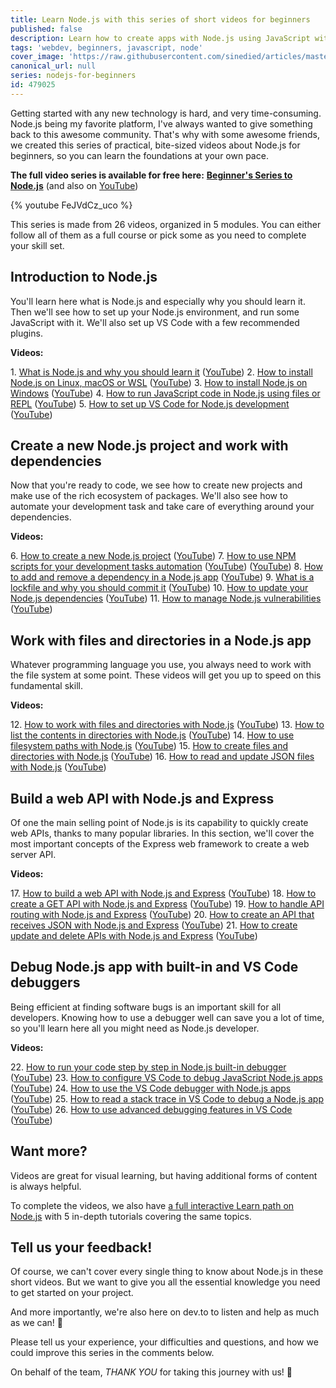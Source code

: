 ```yaml
---
title: Learn Node.js with this series of short videos for beginners
published: false
description: Learn how to create apps with Node.js using JavaScript with this series of bite-sized videos for beginners.
tags: 'webdev, beginners, javascript, node'
cover_image: 'https://raw.githubusercontent.com/sinedied/articles/master/articles/node/beginner-series/assets/watch-fun.jpg'
canonical_url: null
series: nodejs-for-beginners
id: 479025
---
```


Getting started with any new technology is hard, and very time-consuming. Node.js being my favorite platform, I've always wanted to give something back to this awesome community. That's why with some awesome friends, we created this series of practical, bite-sized videos about Node.js for beginners, so you can learn the foundations at your own pace.

**The full video series is available for free here:**
**[Beginner's Series to Node.js](https://channel9.msdn.com/Series/Beginners-Series-to-NodeJS?WT.mc_id=nodebeginner-devto-cxa)** (and also on [YouTube](https://www.youtube.com/playlist?list=PLlrxD0HtieHje-_287YJKhY8tDeSItwtg))

{% youtube FeJVdCz_uco %}

This series is made from 26 videos, organized in 5 modules. You can either follow all of them as a full course or pick some as you need to complete your skill set.

## Introduction to Node.js

You'll learn here what is Node.js and especially why you should learn it. Then we'll see how to set up your Node.js environment, and run some JavaScript with it. We'll also set up VS Code with a few recommended plugins.

**Videos:**

1\. [What is Node.js and why you should learn it](https://channel9.msdn.com/Series/Beginners-Series-to-NodeJS/What-is-Nodejs-and-why-you-should-learn-it-1-of-26) ([YouTube](https://youtu.be/FeJVdCz_uco))
2\. [How to install Node.js on Linux, macOS or WSL](https://channel9.msdn.com/Series/Beginners-Series-to-NodeJS/How-to-install-Nodejs-on-Linux-macOS-or-WSL-2-of-26) ([YouTube](https://youtu.be/vrKSEMpOwYg))
3\. [How to install Node.js on Windows](https://channel9.msdn.com/Series/Beginners-Series-to-NodeJS/How-to-install-Nodejs-on-Windows-3-of-26) ([YouTube](https://youtu.be/c_Bb7D7W5LI))
4\. [How to run JavaScript code in Node.js using files or REPL](https://channel9.msdn.com/Series/Beginners-Series-to-NodeJS/How-to-run-JavaScript-code-in-Nodejs-using-files-or-REPL-4-of-26) ([YouTube](https://youtu.be/g_34i8vfGZA))
5\. [How to set up VS Code for Node.js development](https://channel9.msdn.com/Series/Beginners-Series-to-NodeJS/How-to-setup-VS-Code-for-Nodejs-development-5-of-26) ([YouTube](https://youtu.be/76xR4O2YcfE))

## Create a new Node.js project and work with dependencies

Now that you're ready to code, we see how to create new projects and make use of the rich ecosystem of packages. We'll also see how to automate your development task and take care of everything around your 
dependencies.

**Videos:**

6\. [How to create a new Node.js project](https://channel9.msdn.com/Series/Beginners-Series-to-NodeJS/How-to-create-a-new-Nodejs-project-6-of-26) ([YouTube](https://youtu.be/EBxsKGdIWaE))
7\. [How to use NPM scripts for your development tasks automation](https://channel9.msdn.com/Series/Beginners-Series-to-NodeJS/How-to-use-NPM-scripts-for-your-development-task-automation-7-of-26) ([YouTube](https://youtu.be/amSVXzDiVuk)) ([YouTube](https://youtu.be/amSVXzDiVuk))
8\. [How to add and remove a dependency in a Node.js app](https://channel9.msdn.com/Series/Beginners-Series-to-NodeJS/How-to-add-and-remove-a-dependency-in-a-Nodejs-app-8-of-26) ([YouTube](https://youtu.be/P1qWARtquFg))
9\. [What is a lockfile and why you should commit it](https://channel9.msdn.com/Series/Beginners-Series-to-NodeJS/What-is-a-lockfile-and-why-you-should-commit-it-9-of-26) ([YouTube](https://youtu.be/DWgZQiFJSzY))
10\. [How to update your Node.js dependencies](https://channel9.msdn.com/Series/Beginners-Series-to-NodeJS/How-to-update-your-Nodejs-dependencies-10-of-26) ([YouTube](https://youtu.be/PVlhepXQc1Y))
11\. [How to manage Node.js vulnerabilities](https://channel9.msdn.com/Series/Beginners-Series-to-NodeJS/How-to-manage-Nodejs-vulnerabilities-11-of-26) ([YouTube](https://youtu.be/kr9G2UXtOh4))

## Work with files and directories in a Node.js app

Whatever programming language you use, you always need to work with the file system at some point. These videos will get you up to speed on this fundamental skill.

**Videos:**

12\. [How to work with files and directories with Node.js](https://channel9.msdn.com/Series/Beginners-Series-to-NodeJS/How-to-work-with-files-and-directories-with-Nodejs-12-of-26) ([YouTube](https://youtu.be/Za3F4qVZ6fI))
13\. [How to list the contents in directories with Node.js](https://channel9.msdn.com/Series/Beginners-Series-to-NodeJS/How-to-list-the-contents-in-directories-with-Nodejs-13-of-26) ([YouTube](https://youtu.be/3xm7spsmtRg))
14\. [How to use filesystem paths with Node.js](https://channel9.msdn.com/Series/Beginners-Series-to-NodeJS/How-to-use-filesystem-paths-with-Nodejs-14-of-26) ([YouTube](https://youtu.be/7UIXzCEqgas))
15\. [How to create files and directories with Node.js](https://channel9.msdn.com/Series/Beginners-Series-to-NodeJS/How-to-create-files-and-directories-with-Nodejs-15-of-26) ([YouTube](https://youtu.be/1mv9rSI9FFA))
16\. [How to read and update JSON files with Node.js](https://channel9.msdn.com/Series/Beginners-Series-to-NodeJS/How-to-read-and-update-JSON-files-with-Nodejs-16-of-26) ([YouTube](https://youtu.be/4Vg1NECQ_Kg))

## Build a web API with Node.js and Express

Of one the main selling point of Node.js is its capability to quickly create web APIs, thanks to many popular libraries. In this section, we'll cover the most important concepts of the Express web framework to create a web server API.

**Videos:**

17\. [How to build a web API with Node.js and Express](https://channel9.msdn.com/Series/Beginners-Series-to-NodeJS/How-to-create-a-web-API-with-Nodejs-and-Express-17-of-26) ([YouTube](https://youtu.be/X2bHZ7R_4Kk))
18\. [How to create a GET API with Node.js and Express](https://channel9.msdn.com/Series/Beginners-Series-to-NodeJS/How-to-create-a-GET-API-with-Nodejs-and-Express-18-of-26) ([YouTube](https://youtu.be/fdq0V7uIXtc))
19\. [How to handle API routing with Node.js and Express](https://channel9.msdn.com/Series/Beginners-Series-to-NodeJS/How-to-handle-API-routing-with-Nodejs-and-Express-19-of-26) ([YouTube](https://youtu.be/e_aNOyeqsAU))
20\. [How to create an API that receives JSON with Node.js and Express](https://channel9.msdn.com/Series/Beginners-Series-to-NodeJS/How-to-create-an-API-that-receive-JSON-with-Nodejs-and-Express-20-of-26) ([YouTube](https://youtu.be/hapS6wpKuX8))
21\. [How to create update and delete APIs with Node.js and Express](https://channel9.msdn.com/Series/Beginners-Series-to-NodeJS/How-to-create-update-and-delete-APIs-with-Nodejs-and-Express-21-of-26) ([YouTube](https://youtu.be/cqapa6mI3jE))

## Debug Node.js app with built-in and VS Code debuggers

Being efficient at finding software bugs is an important skill for all developers. Knowing how to use a debugger well can save you a lot of time, so you'll learn here all you might need as Node.js developer.

**Videos:**

22\. [How to run your code step by step in Node.js built-in debugger](https://channel9.msdn.com/Series/Beginners-Series-to-NodeJS/How-to-run-your-code-step-by-step-in-Nodejs-built-in-debugger-22-of-26) ([YouTube](https://youtu.be/w4Uz06b8BOE))
23\. [How to configure VS Code to debug JavaScript Node.js apps](https://channel9.msdn.com/Series/Beginners-Series-to-NodeJS/How-to-configure-VS-Code-to-debug-JavaScript-Nodejs-apps-23-of-26) ([YouTube](https://youtu.be/llPW0b1dQms))
24\. [How to use the VS Code debugger with Node.js apps](https://channel9.msdn.com/Series/Beginners-Series-to-NodeJS/How-to-use-the-VS-Code-debugger-with-Nodejs-apps-24-of-26) ([YouTube](https://youtu.be/yfm35n-USr8))
25\. [How to read a stack trace in VS Code to debug a Node.js app](https://channel9.msdn.com/Series/Beginners-Series-to-NodeJS/How-to-read-a-stack-strace-in-VS-Code-to-debug-a-Nodejs-app-25-of-26) ([YouTube](https://youtu.be/9AZReNXoC1E))
26\. [How to use advanced debugging features in VS Code](https://channel9.msdn.com/Series/Beginners-Series-to-NodeJS/How-to-use-advanced-debugging-features-in-VS-Code-26-of-26) ([YouTube](https://youtu.be/H4HC_UUGVos))

## Want more?

Videos are great for visual learning, but having additional forms of content is always helpful.

To complete the videos, we also have [a full interactive Learn path on Node.js](https://docs.microsoft.com/learn/paths/build-javascript-applications-nodejs/?WT.mc_id=nodebeginner-devto-cxa) with 5 in-depth tutorials covering the same topics.

## Tell us your feedback!

Of course, we can't cover every single thing to know about Node.js in these short videos. But we want to give you all the essential knowledge you need to get started on your project.

And more importantly, we're also here on dev.to to listen and help as much as we can! 🙂

Please tell us your experience, your difficulties and questions, and how we could improve this series in the comments below.

On behalf of the team, *THANK YOU* for taking this journey with us! 🙏
